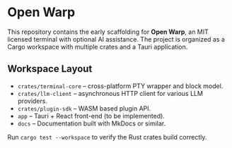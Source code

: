 # Open Warp

This repository contains the early scaffolding for **Open Warp**, an MIT licensed terminal with optional AI assistance. The project is organized as a Cargo workspace with multiple crates and a Tauri application.

## Workspace Layout

- `crates/terminal-core` – cross-platform PTY wrapper and block model.
- `crates/llm-client` – asynchronous HTTP client for various LLM providers.
- `crates/plugin-sdk` – WASM based plugin API.
- `app` – Tauri + React front-end (to be implemented).
- `docs` – Documentation built with MkDocs or similar.

Run `cargo test --workspace` to verify the Rust crates build correctly.
